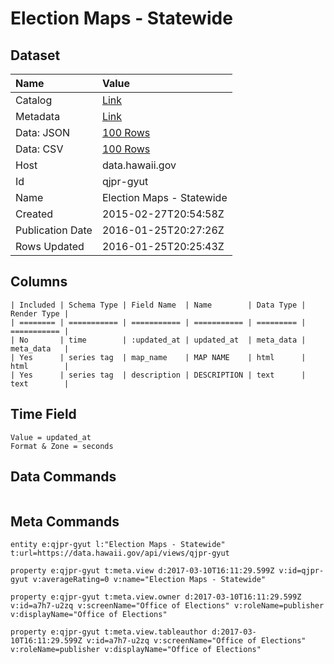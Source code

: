 # Election Maps - Statewide

## Dataset

| Name | Value |
| :--- | :---- |
| Catalog | [Link](https://catalog.data.gov/dataset/election-maps-statewide) |
| Metadata | [Link](https://data.hawaii.gov/api/views/qjpr-gyut) |
| Data: JSON | [100 Rows](https://data.hawaii.gov/api/views/qjpr-gyut/rows.json?max_rows=100) |
| Data: CSV | [100 Rows](https://data.hawaii.gov/api/views/qjpr-gyut/rows.csv?max_rows=100) |
| Host | data.hawaii.gov |
| Id | qjpr-gyut |
| Name | Election Maps - Statewide |
| Created | 2015-02-27T20:54:58Z |
| Publication Date | 2016-01-25T20:27:26Z |
| Rows Updated | 2016-01-25T20:25:43Z |

## Columns

```ls
| Included | Schema Type | Field Name  | Name        | Data Type | Render Type |
| ======== | =========== | =========== | =========== | ========= | =========== |
| No       | time        | :updated_at | updated_at  | meta_data | meta_data   |
| Yes      | series tag  | map_name    | MAP NAME    | html      | html        |
| Yes      | series tag  | description | DESCRIPTION | text      | text        |
```

## Time Field

```ls
Value = updated_at
Format & Zone = seconds
```

## Data Commands

```ls
```

## Meta Commands

```ls
entity e:qjpr-gyut l:"Election Maps - Statewide" t:url=https://data.hawaii.gov/api/views/qjpr-gyut

property e:qjpr-gyut t:meta.view d:2017-03-10T16:11:29.599Z v:id=qjpr-gyut v:averageRating=0 v:name="Election Maps - Statewide"

property e:qjpr-gyut t:meta.view.owner d:2017-03-10T16:11:29.599Z v:id=a7h7-u2zq v:screenName="Office of Elections" v:roleName=publisher v:displayName="Office of Elections"

property e:qjpr-gyut t:meta.view.tableauthor d:2017-03-10T16:11:29.599Z v:id=a7h7-u2zq v:screenName="Office of Elections" v:roleName=publisher v:displayName="Office of Elections"
```